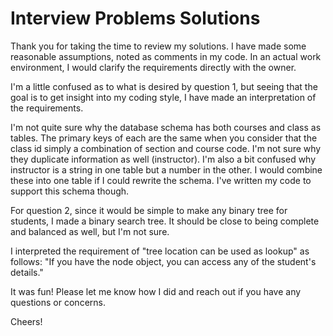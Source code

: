 # Interview Problems Solutions
Thank you for taking the time to review my solutions. I have made some reasonable assumptions, noted as comments in my code. In an actual work environment, I would clarify the requirements directly with the owner.

I'm a little confused as to what is desired by question 1, but seeing that the goal is to get insight into my coding style, I have made an interpretation of the requirements.

I'm not quite sure why the database schema has both courses and class as tables. The primary keys of each are the same when you consider that the class id simply a combination of section and course code. I'm not sure why they duplicate information as well (instructor). I'm also a bit confused why instructor is a string in one table but a number in the other. I would combine these into one table if I could rewrite the schema. I've written my code to support this schema though.

For question 2, since it would be simple to make any binary tree for students, I made a binary search tree. It should be close to being complete and balanced as well, but I'm not sure.

I interpreted the requirement of "tree location can be used as lookup" as follows:
"If you have the node object, you can access any of the student's details."

It was fun! Please let me know how I did and reach out if you have any questions or concerns.

Cheers!